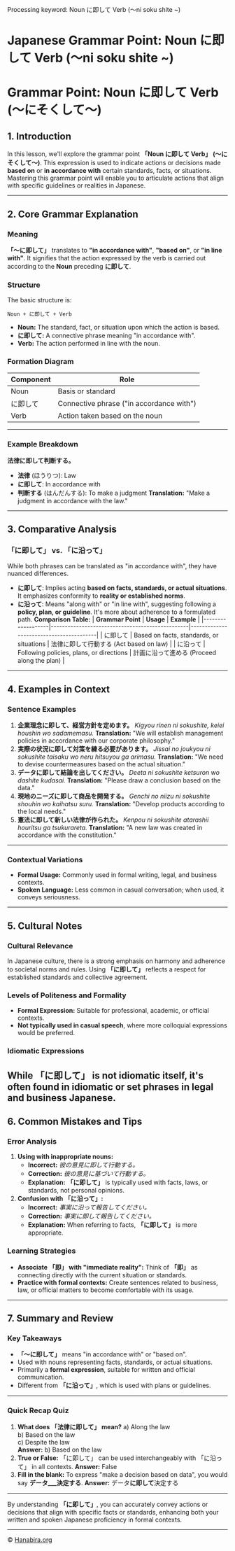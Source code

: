 Processing keyword: Noun に即して Verb (〜ni soku shite ~)
# Japanese Grammar Point: Noun に即して Verb (〜ni soku shite ~)
# Grammar Point: Noun に即して Verb (〜にそくして〜)
## 1. Introduction
In this lesson, we'll explore the grammar point **「Noun に即して Verb」 (〜にそくして〜)**. This expression is used to indicate actions or decisions made **based on** or **in accordance with** certain standards, facts, or situations. Mastering this grammar point will enable you to articulate actions that align with specific guidelines or realities in Japanese.

---
## 2. Core Grammar Explanation
### Meaning
**「〜に即して」** translates to **"in accordance with"**, **"based on"**, or **"in line with"**. It signifies that the action expressed by the verb is carried out according to the **Noun** preceding **に即して**.
### Structure
The basic structure is:
```plaintext
Noun + に即して + Verb
```
- **Noun:** The standard, fact, or situation upon which the action is based.
- **に即して:** A connective phrase meaning "in accordance with".
- **Verb:** The action performed in line with the noun.
### Formation Diagram
| **Component** | **Role**                               |
|---------------|----------------------------------------|
| Noun          | Basis or standard                      |
| に即して       | Connective phrase ("in accordance with") |
| Verb          | Action taken based on the noun         |
---
### Example Breakdown
**法律に即して判断する。**
- **法律** (ほうりつ): Law
- **に即して**: In accordance with
- **判断する** (はんだんする): To make a judgment
**Translation:** "Make a judgment in accordance with the law."
---
## 3. Comparative Analysis
### 「に即して」 vs. 「に沿って」
While both phrases can be translated as "in accordance with", they have nuanced differences.
- **に即して**: Implies acting **based on facts, standards, or actual situations**. It emphasizes conformity to **reality or established norms**.
- **に沿って**: Means "along with" or "in line with", suggesting following a **policy, plan, or guideline**. It's more about adherence to a formulated path.
**Comparison Table:**
| **Grammar Point** | **Usage**                                       | **Example**                             |
|-------------------|-------------------------------------------------|-----------------------------------------|
| に即して          | Based on facts, standards, or situations        | 法律に即して行動する (Act based on law)    |
| に沿って          | Following policies, plans, or directions        | 計画に沿って進める (Proceed along the plan) |
---
## 4. Examples in Context
### Sentence Examples
1. **企業理念に即して、経営方針を定めます。**
   *Kigyou rinen ni sokushite, keiei houshin wo sadamemasu.*
   **Translation:** "We will establish management policies in accordance with our corporate philosophy."
2. **実際の状況に即して対策を練る必要があります。**
   *Jissai no joukyou ni sokushite taisaku wo neru hitsuyou ga arimasu.*
   **Translation:** "We need to devise countermeasures based on the actual situation."
3. **データに即して結論を出してください。**
   *Deeta ni sokushite ketsuron wo dashite kudasai.*
   **Translation:** "Please draw a conclusion based on the data."
4. **現地のニーズに即して商品を開発する。**
   *Genchi no niizu ni sokushite shouhin wo kaihatsu suru.*
   **Translation:** "Develop products according to the local needs."
5. **憲法に即して新しい法律が作られた。**
   *Kenpou ni sokushite atarashii houritsu ga tsukurareta.*
   **Translation:** "A new law was created in accordance with the constitution."
---
### Contextual Variations
- **Formal Usage:** Commonly used in formal writing, legal, and business contexts.
- **Spoken Language:** Less common in casual conversation; when used, it conveys seriousness.
---
## 5. Cultural Notes
### Cultural Relevance
In Japanese culture, there is a strong emphasis on harmony and adherence to societal norms and rules. Using **「に即して」** reflects a respect for established standards and collective agreement.
### Levels of Politeness and Formality
- **Formal Expression:** Suitable for professional, academic, or official contexts.
- **Not typically used in casual speech**, where more colloquial expressions would be preferred.
### Idiomatic Expressions
While **「に即して」** is not idiomatic itself, it's often found in idiomatic or set phrases in legal and business Japanese.
---
## 6. Common Mistakes and Tips
### Error Analysis
1. **Using with inappropriate nouns:**
   - **Incorrect:** *彼の意見に即して行動する。*
   - **Correction:** *彼の意見に基づいて行動する。*
   - **Explanation:** **「に即して」** is typically used with facts, laws, or standards, not personal opinions.
2. **Confusion with 「に沿って」:**
   - **Incorrect:** *事実に沿って報告してください。*
   - **Correction:** *事実に即して報告してください。*
   - **Explanation:** When referring to facts, **「に即して」** is more appropriate.
### Learning Strategies
- **Associate 「即」 with "immediate reality":** Think of **「即」** as connecting directly with the current situation or standards.
- **Practice with formal contexts:** Create sentences related to business, law, or official matters to become comfortable with its usage.
---
## 7. Summary and Review
### Key Takeaways
- **「〜に即して」** means "in accordance with" or "based on".
- Used with nouns representing facts, standards, or actual situations.
- Primarily a **formal expression**, suitable for written and official communication.
- Different from **「に沿って」**, which is used with plans or guidelines.
---
### Quick Recap Quiz
1. **What does 「法律に即して」 mean?**
   a) Along the law  
   b) Based on the law  
   c) Despite the law  
   **Answer:** b) Based on the law
2. **True or False:** 「に即して」 can be used interchangeably with 「に沿って」 in all contexts.
   **Answer:** False
3. **Fill in the blank:** To express "make a decision based on data", you would say **データ___決定する**.
   **Answer:** データ**に即して**決定する
---
By understanding **「に即して」**, you can accurately convey actions or decisions that align with specific facts or standards, enhancing both your written and spoken Japanese proficiency in formal contexts.


---

© [Hanabira.org](https://hanabira.org)
